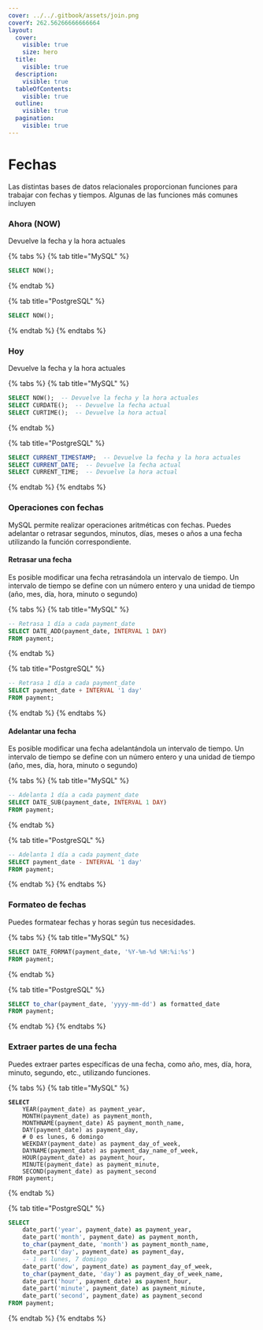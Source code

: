 ```yaml
---
cover: ../../.gitbook/assets/join.png
coverY: 262.56266666666664
layout:
  cover:
    visible: true
    size: hero
  title:
    visible: true
  description:
    visible: true
  tableOfContents:
    visible: true
  outline:
    visible: true
  pagination:
    visible: true
---
```


# Fechas

Las distintas bases de datos relacionales proporcionan funciones para trabajar con fechas y tiempos. Algunas de las funciones más comunes incluyen

### Ahora (NOW)

Devuelve la fecha y la hora actuales

{% tabs %}
{% tab title="MySQL" %}
```sql
SELECT NOW();
```
{% endtab %}

{% tab title="PostgreSQL" %}
```sql
SELECT NOW(); 
```
{% endtab %}
{% endtabs %}

### **Hoy**

Devuelve la fecha y la hora actuales

{% tabs %}
{% tab title="MySQL" %}
```sql
SELECT NOW();  -- Devuelve la fecha y la hora actuales
SELECT CURDATE();  -- Devuelve la fecha actual
SELECT CURTIME();  -- Devuelve la hora actual
```
{% endtab %}

{% tab title="PostgreSQL" %}
```sql
SELECT CURRENT_TIMESTAMP;  -- Devuelve la fecha y la hora actuales
SELECT CURRENT_DATE;  -- Devuelve la fecha actual
SELECT CURRENT_TIME;  -- Devuelve la hora actual
```
{% endtab %}
{% endtabs %}

### Operaciones con fechas

MySQL permite realizar operaciones aritméticas con fechas. Puedes adelantar o retrasar segundos, minutos, días, meses o años a una fecha utilizando la función correspondiente.

#### Retrasar una fecha

Es posible modificar una fecha retrasándola un intervalo de tiempo. Un intervalo de tiempo se define con un número entero y una unidad de tiempo (año, mes, día, hora, minuto o segundo)

{% tabs %}
{% tab title="MySQL" %}
```sql
-- Retrasa 1 día a cada payment_date
SELECT DATE_ADD(payment_date, INTERVAL 1 DAY)
FROM payment;  
```
{% endtab %}

{% tab title="PostgreSQL" %}
```sql
-- Retrasa 1 día a cada payment_date
SELECT payment_date + INTERVAL '1 day'
FROM payment;
```
{% endtab %}
{% endtabs %}

#### Adelantar una fecha

Es posible modificar una fecha adelantándola un intervalo de tiempo. Un intervalo de tiempo se define con un número entero y una unidad de tiempo (año, mes, día, hora, minuto o segundo)

{% tabs %}
{% tab title="MySQL" %}
```sql
-- Adelanta 1 día a cada payment_date
SELECT DATE_SUB(payment_date, INTERVAL 1 DAY)
FROM payment;  
```
{% endtab %}

{% tab title="PostgreSQL" %}
```sql
-- Adelanta 1 día a cada payment_date
SELECT payment_date - INTERVAL '1 day'
FROM payment;
```
{% endtab %}
{% endtabs %}

### Formateo de fechas

Puedes formatear fechas y horas según tus necesidades.

{% tabs %}
{% tab title="MySQL" %}
```sql
SELECT DATE_FORMAT(payment_date, '%Y-%m-%d %H:%i:%s')
FROM payment;
```
{% endtab %}

{% tab title="PostgreSQL" %}
```sql
SELECT to_char(payment_date, 'yyyy-mm-dd') as formatted_date
FROM payment;
```
{% endtab %}
{% endtabs %}

### Extraer partes de una fecha

Puedes extraer partes específicas de una fecha, como año, mes, día, hora, minuto, segundo, etc., utilizando funciones.

{% tabs %}
{% tab title="MySQL" %}
<pre class="language-sql"><code class="lang-sql"><strong>SELECT 
</strong>    YEAR(payment_date) as payment_year, 
    MONTH(payment_date) as payment_month,
    MONTHNAME(payment_date) AS payment_month_name,
    DAY(payment_date) as payment_day,
    # 0 es lunes, 6 domingo
    WEEKDAY(payment_date) as payment_day_of_week,
    DAYNAME(payment_date) as payment_day_name_of_week,
    HOUR(payment_date) as payment_hour,
    MINUTE(payment_date) as payment_minute,
    SECOND(payment_date) as payment_second
FROM payment;
</code></pre>
{% endtab %}

{% tab title="PostgreSQL" %}
```sql
SELECT 
    date_part('year', payment_date) as payment_year, 
    date_part('month', payment_date) as payment_month,
    to_char(payment_date, 'month') as payment_month_name,
    date_part('day', payment_date) as payment_day,
    -- 1 es lunes, 7 domingo
    date_part('dow', payment_date) as payment_day_of_week,
    to_char(payment_date, 'day') as payment_day_of_week_name,
    date_part('hour', payment_date) as payment_hour,
    date_part('minute', payment_date) as payment_minute,
    date_part('second', payment_date) as payment_second
FROM payment;
```
{% endtab %}
{% endtabs %}
